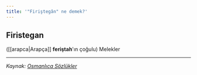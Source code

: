 ```yaml
---
title: '"Firiştegân" ne demek?'
---
```


## Firistegan
([[arapca|Arapça]] **feriştah**'ın çoğulu) Melekler

---
*Kaynak: [Osmanlıca Sözlükler](https://www.osmanlicasozlukler.com/ingilizce/tafsil-478780-hb6.html)*